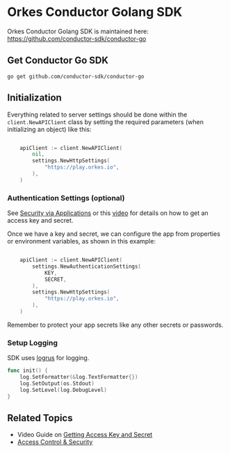 
# Orkes Conductor Golang SDK

Orkes Conductor Golang SDK is maintained here: https://github.com/conductor-sdk/conductor-go

## Get Conductor Go SDK

```shell
go get github.com/conductor-sdk/conductor-go
```

## Initialization

Everything related to server settings should be done within the `client.NewAPIClient` class by setting the required parameters (when initializing an object) like this:

```go

    apiClient := client.NewAPIClient(
        nil,
        settings.NewHttpSettings(
            "https://play.orkes.io",
        ),
    )

```

### Authentication Settings (optional)

See [Security via Applications](/content/access-control-and-security/applications#generating-access-keys) or this [video](/content/how-to-videos/access-key-and-secret) for details on how to get an access key and secret.

Once we have a key and secret, we can configure the app from properties or environment variables, as shown in this example:

```go

    apiClient := client.NewAPIClient(
        settings.NewAuthenticationSettings(
            KEY,
            SECRET,
        ),
        settings.NewHttpSettings(
            "https://play.orkes.io",
        ),
    )

```

Remember to protect your app secrets like any other secrets or passwords.

### Setup Logging
SDK uses [logrus](https://github.com/sirupsen/logrus) for logging.

```go
func init() {
	log.SetFormatter(&log.TextFormatter{})
	log.SetOutput(os.Stdout)
	log.SetLevel(log.DebugLevel)
}
```



## Related Topics

- Video Guide on [Getting Access Key and Secret](/content/how-to-videos/access-key-and-secret)
- [Access Control & Security](/content/category/access-control-and-security)

